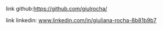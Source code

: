 link github:https://github.com/giulrocha/

link linkedin: www.linkedin.com/in/giuliana-rocha-8b81b9b7